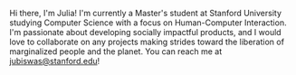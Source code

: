 Hi there, I'm Julia! I'm currently a Master's student at Stanford University studying Computer Science with a focus on Human-Computer Interaction. I'm passionate about developing socially impactful products, and I would love to collaborate on any projects making strides toward the liberation of marginalized people and the planet. You can reach me at jubiswas@stanford.edu!
